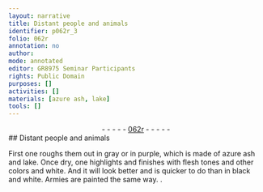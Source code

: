 ```yaml
---
layout: narrative
title: Distant people and animals
identifier: p062r_3
folio: 062r
annotation: no
author:
mode: annotated
editor: GR8975 Seminar Participants
rights: Public Domain
purposes: []
activities: []
materials: [azure ash, lake]
tools: []
---
```


 <div class="folio" align="center">- - - - - <a href="http://gallica.bnf.fr/ark:/12148/btv1b10500001g/f129.image" target="_blank">062r</a> - - - - - </div> 
## Distant people and animals

 
First one roughs them out in <span class="color">gray</span> or in <span class="color">purple</span>, which is made of <span class="material">azure ash</span> and <span class="material">lake</span>. Once dry, one highlights and finishes with flesh tones and other colors and <span class="color">white</span>. And it will look better and is quicker to do than in <span class="color">black</span> and <span class="color">white</span>. Armies are painted the same way. 
. 